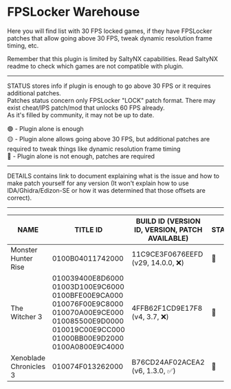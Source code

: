# FPSLocker Warehouse

Here you will find list with 30 FPS locked games, if they have FPSLocker patches that allow going above 30 FPS, tweak dynamic resolution frame timing, etc.

Remember that this plugin is limited by SaltyNX capabilities. 
Read SaltyNX readme to check which games are not compatible with plugin.

---

STATUS stores info if plugin is enough to go above 30 FPS or it requires additional patches.<br>
Patches status concern only FPSLocker "LOCK" patch format. There may exist cheat/IPS patch/mod that unlocks 60 FPS already.<br>
As it's filled by community, it may not be up to date.

🟢 - Plugin alone is enough<br>
🟡 - Plugin alone allows going above 30 FPS, but additional patches are required to tweak things like dynamic resolution frame timing<br>
🔴 - Plugin alone is not enough, patches are required

---

DETAILS contains link to document explaining what is the issue and how to make patch yourself for any version (It won't explain how to use IDA/Ghidra/Edizon-SE or how it was determined that those offsets are correct).

---

| NAME | TITLE ID | BUILD ID (VERSION ID, VERSION, PATCH AVAILABLE) | STATUS | DETAILS |
| --- | --- | --- | --- | --- |
| Monster Hunter Rise | 0100B04011742000 | 11C9CE3F0676EEFD (v29, 14.0.0, ❌) | 🔴 |  |
| The Witcher 3 | 010039400E8D6000 <br> 01003D100E9C6000 <br> 0100BFE00E9CA000 <br> 010076F00E9C8000 <br> 010070A00E9CE000 <br> 010085500E9D0000 <br> 010019C00E9CC000 <br> 01000BB00E9D2000 <br> 0100A0800E9C4000 <br> | 4FFB62F1CD9E17F8 (v4, 3.7, ❌) | 🔴 |  |
| Xenoblade Chronicles 3 | 010074F013262000 | B76CD24AF02ACEA2 (v6, 1.3.0, ✅) | 🔴 |  |
